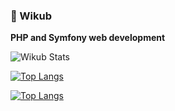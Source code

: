 ### 👋 Wikub

**PHP and Symfony web development**


![Wikub Stats](https://github-readme-stats-guypp26rj-wikubs-projects.vercel.app/api?username=wikub&include_all_commits=true&count_private=true&hide_border=true&show_icons=true)

[![Top Langs](https://github-readme-stats-guypp26rj-wikubs-projects.vercel.app/api/top-langs/?username=wikub&layout=compact&count_private=true&hide_border=true&langs_count=6&include_all_commits=true&hide=blade)](https://github.com/anuraghazra/github-readme-stats)


[![Top Langs](https://github-readme-stats.vercel.app/api/top-langs/?username=wikub&layout=compact&count_private=true&hide_border=true&langs_count=6&include_all_commits=true&hide=blade)](https://github.com/anuraghazra/github-readme-stats)

